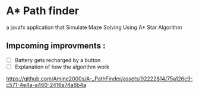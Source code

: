 # A* Path finder 

a javafx application that Simulate Maze Solving Using A* Star Algorithm 

## Impcoming improvments  : 
  - [ ] Battery gets recharged by a button 
  - [ ] Explanation of how the algorithm work

https://github.com/Amine2000s/A-_PathFinder/assets/92222814/75a126c9-c571-4e4a-a460-2416e74a6b4a

